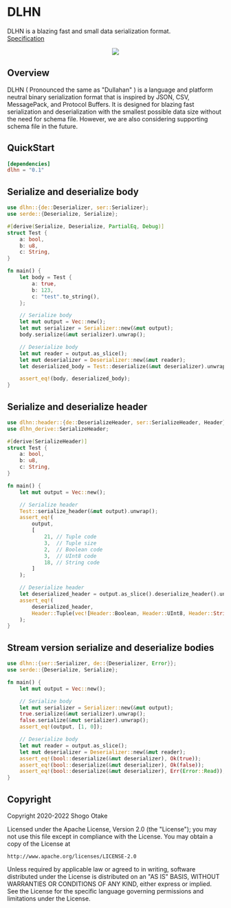 # DLHN
DLHN is a blazing fast and small data serialization format.  
[Specification](https://dlhn.org)

<p align="center"><a href="https://dlhn.org/" target="_blank" alt="DLHN"><img src="https://user-images.githubusercontent.com/1064585/166881107-9a386366-0ab9-4558-8b81-2a44a32df26c.png"></a></p>

## Overview
DLHN ( Pronounced the same as "Dullahan" ) is a language and platform neutral binary serialization format that is inspired by JSON, CSV, MessagePack, and Protocol Buffers. It is designed for blazing fast serialization and deserialization with the smallest possible data size without the need for schema file.
However, we are also considering supporting schema file in the future.

## QuickStart
```toml
[dependencies]
dlhn = "0.1"
```

## Serialize and deserialize body
```rust
use dlhn::{de::Deserializer, ser::Serializer};
use serde::{Deserialize, Serialize};

#[derive(Serialize, Deserialize, PartialEq, Debug)]
struct Test {
    a: bool,
    b: u8,
    c: String,
}

fn main() {
    let body = Test {
        a: true,
        b: 123,
        c: "test".to_string(),
    };

    // Serialize body
    let mut output = Vec::new();
    let mut serializer = Serializer::new(&mut output);
    body.serialize(&mut serializer).unwrap();

    // Deserialize body
    let mut reader = output.as_slice();
    let mut deserializer = Deserializer::new(&mut reader);
    let deserialized_body = Test::deserialize(&mut deserializer).unwrap();

    assert_eq!(body, deserialized_body);
}
```

## Serialize and deserialize header
```rust
use dlhn::header::{de::DeserializeHeader, ser::SerializeHeader, Header};
use dlhn_derive::SerializeHeader;

#[derive(SerializeHeader)]
struct Test {
    a: bool,
    b: u8,
    c: String,
}

fn main() {
    let mut output = Vec::new();

    // Serialize header
    Test::serialize_header(&mut output).unwrap();
    assert_eq!(
        output,
        [
            21, // Tuple code
            3,  // Tuple size
            2,  // Boolean code
            3,  // UInt8 code
            18, // String code
        ]
    );

    // Deserialize header
    let deserialized_header = output.as_slice().deserialize_header().unwrap();
    assert_eq!(
        deserialized_header,
        Header::Tuple(vec![Header::Boolean, Header::UInt8, Header::String])
    );
}
```

## Stream version serialize and deserialize bodies
```rust
use dlhn::{ser::Serializer, de::{Deserializer, Error}};
use serde::{Deserialize, Serialize};

fn main() {
    let mut output = Vec::new();

    // Serialize body
    let mut serializer = Serializer::new(&mut output);
    true.serialize(&mut serializer).unwrap();
    false.serialize(&mut serializer).unwrap();
    assert_eq!(output, [1, 0]);

    // Deserialize body
    let mut reader = output.as_slice();
    let mut deserializer = Deserializer::new(&mut reader);
    assert_eq!(bool::deserialize(&mut deserializer), Ok(true));
    assert_eq!(bool::deserialize(&mut deserializer), Ok(false));
    assert_eq!(bool::deserialize(&mut deserializer), Err(Error::Read));
}
```

## Copyright
Copyright 2020-2022 Shogo Otake

Licensed under the Apache License, Version 2.0 (the "License");
you may not use this file except in compliance with the License.
You may obtain a copy of the License at

    http://www.apache.org/licenses/LICENSE-2.0

Unless required by applicable law or agreed to in writing, software
distributed under the License is distributed on an "AS IS" BASIS,
WITHOUT WARRANTIES OR CONDITIONS OF ANY KIND, either express or implied.
See the License for the specific language governing permissions and
limitations under the License.
